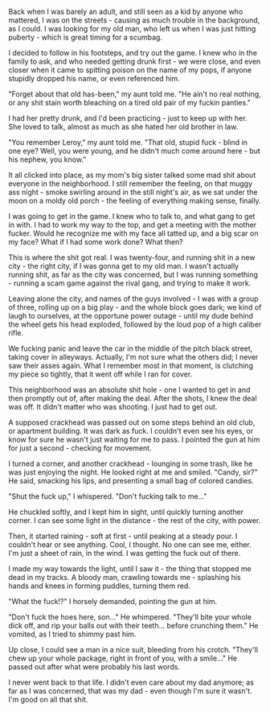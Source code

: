 Back when I was barely an adult, and still seen as a kid by anyone who mattered, I was on the streets - causing as much trouble in the background, as I could.  I was looking for my old man, who left us when I was just hitting puberty - which is great timing for a scumbag.  

I decided to follow in his footsteps, and try out the game.  I knew who in the family to ask, and who needed getting drunk first - we were close, and even closer when it came to spitting poison on the name of my pops, if anyone stupidly dropped his name, or even referenced him.  

"Forget about that old has-been," my aunt told me.  "He ain't no real nothing, or any shit stain worth bleaching on a tired old pair of my fuckin panties." 

I had her pretty drunk, and I'd been practicing - just to keep up with her.  She loved to talk, almost as much as she hated her old brother in law.  

"You remember Leroy," my aunt told me.  "That old, stupid fuck - blind in one eye?  Well, you were young, and he didn't much come around here - but his nephew, you know."

It all clicked into place, as my mom's big sister talked some mad shit about everyone in the neighborhood.  I still remember the feeling, on that muggy ass night - smoke swirling around in the still night's air, as we sat under the moon on a moldy old porch - the feeling of everything making sense, finally.  

I was going to get in the game.  I knew who to talk to, and what gang to get in with.  I had to work my way to the top, and get a meeting with the mother fucker.  Would he recognize me with my face all tatted up, and a big scar on my face?  What if I had some work done? What then?

This is where the shit got real.  I was twenty-four, and running shit in a new city - the right city, if I was gonna get to my old man.  I wasn't actually running shit, as far as the city was concerned, but I was running something - running a scam game against the rival gang, and trying to make it work.

Leaving alone the city, and names of the guys involved - I was with a group of three, rolling up on a big play - and the whole block goes dark; we kind of laugh to ourselves, at the opportune power outage - until my dude behind the wheel gets his head exploded, followed by the loud pop of a high caliber rifle.  

We fucking panic and leave the car in the middle of the pitch black street, taking cover in alleyways.  Actually, I'm not sure what the others did;  I never saw their asses again.  What I remember most in that moment, is clutching my piece so tightly, that it went off while I ran for cover.  

This neighborhood was an absolute shit hole - one I wanted to get in and then promptly out of, after making the deal.  After the shots, I knew the deal was off.  It didn't matter who was shooting.  I just had to get out.  

A supposed crackhead was passed out on some steps behind an old club, or apartment building.  It was dark as fuck.  I couldn't even see his eyes, or know for sure he wasn't just waiting for me to pass.  I pointed the gun at him for just a second - checking for movement.

I turned a corner, and another crackhead - lounging in some trash, like he was just enjoying the night. He looked right at me and smiled.  "Candy, sir?" He said, smacking his lips, and presenting a small bag of colored candies.  

"Shut the fuck up," I whispered.  "Don't fucking talk to me..."

He chuckled softly, and I kept him in sight, until quickly turning another corner.  I can see some light in the distance - the rest of the city, with power.  

Then, it started raining - soft at first - until peaking at a steady pour.  I couldn't hear or see anything.  Cool, I thought.  No one can see me, either.  I'm just a sheet of rain, in the wind.  I was getting the fuck out of there.  

I made my way towards the light, until I saw it - the thing that stopped me dead in my tracks.  A bloody man, crawling towards me - splashing his hands and knees in forming puddles, turning them red.  

"What the fuck!?" I horsely demanded, pointing the gun at him.  

"Don't fuck the hoes here, son..." He whimpered.  "They'll bite your whole dick off, and rip your balls out with their teeth... before crunching them." He vomited, as I tried to shimmy past him. 

Up close, I could see a man in a nice suit, bleeding from his crotch.  "They'll chew up your whole package, right in front of you, with a smile..."  He passed out after what were probably his last words.  

I never went back to that life.  I didn't even care about my dad anymore; as far as I was concerned, that was my dad - even though I'm sure it wasn't.  I'm good on all that shit.